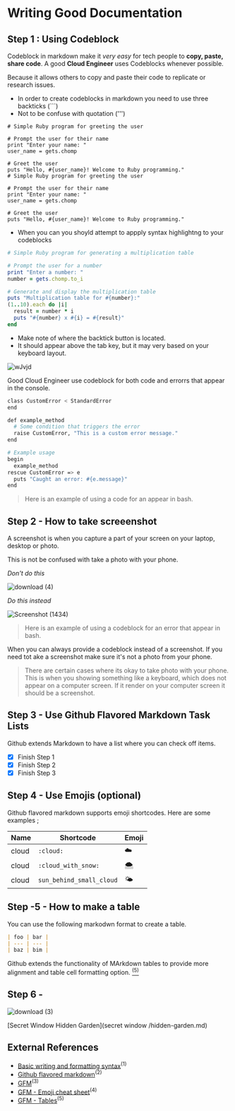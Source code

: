# Writing Good Documentation

## Step 1 : Using Codeblock

Codeblock in markdown make it *very easy* for tech people to **copy, paste, share code**. A good __Cloud Engineer__ uses Codeblocks whenever possible.

Because it allows others to copy and paste their code to replicate or research issues.

- In order to create codeblocks in markdown you need to use three backticks (```)
- Not to be confuse with quotation (''')

```
# Simple Ruby program for greeting the user

# Prompt the user for their name
print "Enter your name: "
user_name = gets.chomp

# Greet the user
puts "Hello, #{user_name}! Welcome to Ruby programming."
# Simple Ruby program for greeting the user

# Prompt the user for their name
print "Enter your name: "
user_name = gets.chomp

# Greet the user
puts "Hello, #{user_name}! Welcome to Ruby programming."
```


- When you can you shoyld attempt to appply syntax highlightng to your codeblocks

```ruby
# Simple Ruby program for generating a multiplication table

# Prompt the user for a number
print "Enter a number: "
number = gets.chomp.to_i

# Generate and display the multiplication table
puts "Multiplication table for #{number}:"
(1..10).each do |i|
  result = number * i
  puts "#{number} x #{i} = #{result}"
end
```

- Make note of where the backtick button is located.
- It should appear above the tab key, but it may very based on your keyboard layout.

![wJvjd](https://github.com/cupumelody/github-doc-example1/assets/145847069/85dcfdc7-16cc-45f8-863a-3825267c5e1b)


Good Cloud Engineer use codeblock for both code and errorrs that appear in the console.

```bash
class CustomError < StandardError
end

def example_method
  # Some condition that triggers the error
  raise CustomError, "This is a custom error message."
end

# Example usage
begin
  example_method
rescue CustomError => e
  puts "Caught an error: #{e.message}"
end
```

> Here is an example of using a code for an appear in bash.

## Step 2 - How to take screeenshot

A screenshot is when you capture a part of your screen on your laptop, desktop or photo.

This is not be confused with take a photo with your phone.

*Don't do this* 

![download (4)](https://github.com/cupumelody/github-doc-example1/assets/145847069/f121ad8c-ae00-4e81-959e-819e2c5d4bd4)

*Do this instead*

![Screenshot (1434)](https://github.com/cupumelody/github-doc-example1/assets/145847069/08d6531d-7f98-42ce-883f-2e9c6d39c940)

> Here is an example of using a codeblock for an error that appear in bash.

When you can always provide a codeblock instead of a screenshot.
If you need tot ake a screenshot make sure it's not a photo from your phone.

> There are certain cases where its okay to take photo with your phone. This is when you showing something like a keyboard, which does not appear on a computer screen. If it render on your computer screen it should be a screenshot.

## Step 3 - Use Github Flavored Markdown Task Lists

Github extends Markdown to have a list where you can check off items.

- [x] Finish Step 1
- [x] Finish Step 2
- [x] Finish Step 3

## Step 4 - Use Emojis (optional)

Github flavored markdown supports emoji shortcodes. Here are some examples ;

| Name | Shortcode | Emoji |
| --- | --- | --- |
| cloud | `:cloud:` | :cloud: |
| cloud | `:cloud_with_snow:` | :cloud_with_snow: |
| cloud | `sun_behind_small_cloud` | :sun_behind_small_cloud: |

## Step -5 - How to make a table

You can use the following markodwn format to create a table.

```md
| foo | bar |
| --- | --- |
| baz | bim |
```

Github extends the functionality of MArkdown tables to provide more alignment and table cell formatting option. [<sup>(5)</sup>](#External-References)


## Step 6 - 

![download (3)](https://github.com/cupumelody/github-doc-example1/assets/145847069/9450df34-9e9b-4684-ad5f-920d3ed2f7a3)


[Secret Window Hidden Garden](secret window /hidden-garden.md)

## External References 
- [Basic writing and formatting syntax](https://docs.github.com/en/get-started/writing-on-github)<sup>(1)</sup>
- [Github flavored markdown](https://github.github.com/gfm/)<sup>(2)</sup>
- [GFM](https://github.github.com/gfm/#task-list-items-extension-)<sup>(3)</sup>
- [GFM - Emoji cheat sheet](https://github.com/ikatyang/emoji-cheat-sheet/blob/master/README.md)<sup>(4)</sup>
- [GFM - Tables](https://github.github.com/gfm/#tables-extension-)<sup>(5)</sup>





